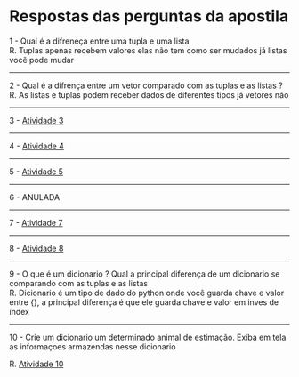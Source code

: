 # Respostas das perguntas da apostila

1 - Qual é a difreneça entre uma tupla e uma lista<br/>
R. Tuplas apenas recebem valores elas não tem como ser mudados já listas você pode mudar

<hr/>

2 - Qual é a difrença entre um vetor comparado com as tuplas e as listas ?<br/>
R. As listas e tuplas podem receber dados de diferentes tipos já vetores não

<hr/>

3 - <a href="https://github.com/joaovtk/proz-course/blob/main/Python/ListasTuplas/Exe01.py">Atividade 3</a>

<hr/>

4 - <a href="https://github.com/joaovtk/proz-course/blob/main/Python/Lista/sTuplas/Exe02.py">Atividade 4</a>

<hr/>

5 - <a href="https://github.com/joaovtk/proz-course/blob/main/Python/ListasTuplas/Exe03.py">Atividade 5</a>

<hr/>

6 - ANULADA

<hr/>

7 - <a href="https://github.com/joaovtk/proz-course/blob/main/Python/ListasTuplas/Exe05.py">Atividade 7</a>

<hr/>

8 - <a href="https://github.com/joaovtk/proz-course/blob/main/Python/ListasTuplas/Exe06.py">Atividade 8</a>

<hr/>

9 - O que é um dicionario ? Qual a principal diferença de um dicionario se comparando com as tuplas e as listas <br/>
R. Dicionario é um tipo de dado do python onde você guarda chave e valor entre {}, a principal diferença é que ele guarda chave e valor em inves de index

<hr/>

10 - Crie um dicionario um determinado animal de estimação. Exiba em tela as informaçoes armazendas nesse dicionario

R. <a href="https://github.com/joaovtk/proz-course/blob/main/Python/ListasTuplas/Exe08.py">Atividade 10</a>
